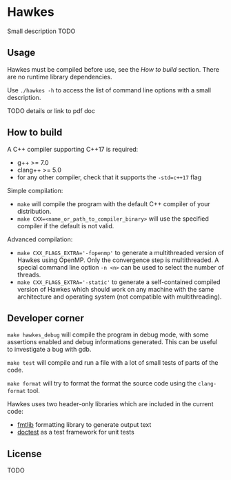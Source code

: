 Hawkes
============

Small description TODO

Usage
-----

Hawkes must be compiled before use, see the *How to build* section.
There are no runtime library dependencies.

Use `./hawkes -h` to access the list of command line options with a small description.

TODO details or link to pdf doc

How to build
------------

A C++ compiler supporting C++17 is required:
- g++ >= 7.0
- clang++ >= 5.0
- for any other compiler, check that it supports the `-std=c++17` flag

Simple compilation:
- `make` will compile the program with the default C++ compiler of your distribution.
- `make CXX=<name_or_path_to_compiler_binary>` will use the specified compiler if the default is not valid.

Advanced compilation:
- `make CXX_FLAGS_EXTRA='-fopenmp'` to generate a multithreaded version of Hawkes using OpenMP. Only the convergence step is multithreaded. A special command line option `-n <n>` can be used to select the number of threads.
- `make CXX_FLAGS_EXTRA='-static'` to generate a self-contained compiled version of Hawkes which should work on any machine with the same architecture and operating system (not compatible with multithreading).

Developer corner
----------------

`make hawkes_debug` will compile the program in debug mode, with some assertions enabled and debug informations generated.
This can be useful to investigate a bug with gdb.

`make test` will compile and run a file with a lot of small tests of parts of the code.

`make format` will try to format the format the source code using the `clang-format` tool.

Hawkes uses two header-only libraries which are included in the current code:
- [fmtlib](http://fmtlib.net) formatting library to generate output text
- [doctest](https://github.com/onqtam/doctest) as a test framework for unit tests

License
-------

TODO
